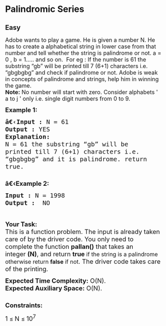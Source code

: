 # Palindromic Series
## Easy 
<div class="problem-statement">
                <p></p><p><span style="font-size:18px">Adobe wants to play a game. He is given a number N. He has to create a alphabetical string in lower case from that number and tell whether the string is palindrome or not. a = 0 , b = 1….. and so on.&nbsp; For eg : If the number is 61 the substring “gb” will be printed till 7 (6+1) characters i.e. “gbgbgbg” and check if palindrome or not. Adobe is weak in concepts of palindrome and strings, help him in winning the game.<br>
<strong>Note:</strong> No number will start with zero. Consider alphabets ' a to j '&nbsp;only i.e. single digit numbers from 0 to 9.</span></p>

<p><span style="font-size:20px"><strong>Example 1:</strong></span></p>

<pre><span style="font-size:20px"><strong>â€‹</strong><strong>Input :</strong> N = 61
<strong>Output :</strong> YES
<strong>Explanation:</strong>
N = 61 the substring “gb” will be 
printed till 7 (6+1) characters i.e. 
“gbgbgbg” and it is palindrome. return 
true.
</span></pre>

<p><br>
<span style="font-size:20px"><strong>â€‹Example 2:</strong></span></p>

<pre><span style="font-size:20px"><strong>Input :</strong> N = 1998 <strong>
Output :</strong>  NO </span></pre>

<p>&nbsp;</p>

<p><span style="font-size:20px"><strong>Your Task:</strong><br>
This is a function problem. The input is already taken care of by the driver code. You only need to complete the function <strong>pallan()</strong> that takes an integer&nbsp;<strong>(N)</strong>,&nbsp;and return <strong>true</strong></span><span style="font-size:18px">&nbsp;if the string is a palindrome otherwise return <strong>false</strong>&nbsp;if not</span><span style="font-size:20px">. The driver code takes care of the printing.</span></p>

<p><span style="font-size:20px"><strong>Expected Time Complexity:</strong>&nbsp;O(N).<br>
<strong>Expected Auxiliary Space:</strong>&nbsp;O(N).</span></p>

<p><br>
<span style="font-size:20px"><strong>Constraints:</strong></span></p>

<p><span style="font-size:20px">1 </span><span style="font-size:18px">≤ </span><span style="font-size:20px">N </span><span style="font-size:18px">≤ </span><span style="font-size:20px">10<sup>7</sup></span></p>
 <p></p>
            </div>